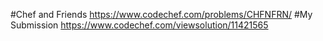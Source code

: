 #Chef and Friends
https://www.codechef.com/problems/CHFNFRN/
#My Submission
https://www.codechef.com/viewsolution/11421565
